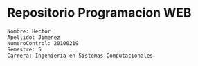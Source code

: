 # Repositorio Programacion WEB
    Nombre: Hector
    Apellido: Jimenez
    NumeroControl: 20100219
    Semestre: 5
    Carrera: Ingenieria en Sistemas Computacionales
